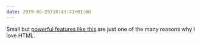 ```yaml
---
date: 2019-06-25T18:43:41+01:00
---
```


Small but [powerful features like this](https://css-tricks.com/separate-form-submit-buttons-go-different-urls/) are just one of the many reasons why I love HTML.
